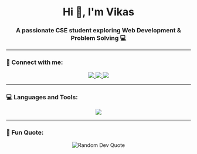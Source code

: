 <h1 align="center">Hi 👋, I'm Vikas</h1>
<h3 align="center">A passionate CSE student exploring Web Development & Problem Solving 💻</h3>

---

### 🚀 Connect with me:
<p align="center">
  <a href="https://instagram.com/_vikas._.07" target="_blank">
    <img src="https://img.shields.io/badge/Instagram-%23E4405F.svg?&style=for-the-badge&logo=instagram&logoColor=white" />
  </a>
  <a href="https://www.hackerrank.com/vikasviky76543" target="_blank">
    <img src="https://img.shields.io/badge/Hackerrank-%2300EA64.svg?&style=for-the-badge&logo=hackerrank&logoColor=white" />
  </a>
  <a href="https://www.leetcode.com/vikas0007" target="_blank">
    <img src="https://img.shields.io/badge/LeetCode-%23FFA116.svg?&style=for-the-badge&logo=leetcode&logoColor=white" />
  </a>
</p>

---

### 💻 Languages and Tools:
<p align="center"> 
  <img src="https://skillicons.dev/icons?i=c,cpp,css,express,html,java,js,mongodb,mysql,nodejs,postman" />
</p>

---

### 🌟 Fun Quote:
<p align="center">
  <img src="https://quotes-github-readme.vercel.app/api?type=horizontal&theme=radical" alt="Random Dev Quote"/>
</p>
